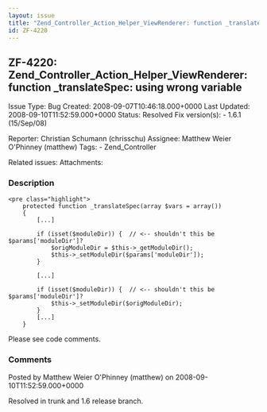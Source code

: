 ```yaml
---
layout: issue
title: "Zend_Controller_Action_Helper_ViewRenderer: function _translateSpec: using wrong variable"
id: ZF-4220
---
```


ZF-4220: Zend\_Controller\_Action\_Helper\_ViewRenderer: function \_translateSpec: using wrong variable
-------------------------------------------------------------------------------------------------------

 Issue Type: Bug Created: 2008-09-07T10:46:18.000+0000 Last Updated: 2008-09-10T11:52:59.000+0000 Status: Resolved Fix version(s): - 1.6.1 (15/Sep/08)
 
 Reporter:  Christian Schumann (chrisschu)  Assignee:  Matthew Weier O'Phinney (matthew)  Tags: - Zend\_Controller
 
 Related issues: 
 Attachments: 
### Description

 
    <pre class="highlight">
        protected function _translateSpec(array $vars = array())
        {
            [...]
    
            if (isset($moduleDir)) {  // <-- shouldn't this be $params['moduleDir']?
                $origModuleDir = $this->_getModuleDir();
                $this->_setModuleDir($params['moduleDir']);
            }
    
            [...]
    
            if (isset($moduleDir)) {  // <-- shouldn't this be $params['moduleDir']?
                $this->_setModuleDir($origModuleDir);
            }
            [...]
        }


Please see code comments.

 

 

### Comments

Posted by Matthew Weier O'Phinney (matthew) on 2008-09-10T11:52:59.000+0000

Resolved in trunk and 1.6 release branch.

 

 